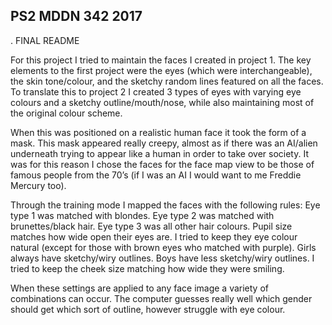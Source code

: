 ## PS2 MDDN 342 2017
.
FINAL README

For this project I tried to maintain the faces I created in project 1. The key elements to the first project were the eyes (which were interchangeable), the skin tone/colour, and the sketchy random lines featured on all the faces. To translate this to project 2 I created 3 types of eyes with varying eye colours and a sketchy outline/mouth/nose, while also maintaining most of the original colour scheme.  

When this was positioned on a realistic human face it took the form of a mask. This mask appeared really creepy, almost as if there was an AI/alien underneath trying to appear like a human in order to take over society. It was for this reason I chose the faces for the face map view to be those of famous people from the 70’s (if I was an AI I would want to me Freddie Mercury too). 

Through the training mode I mapped the faces with the following rules:
	Eye type 1 was matched with blondes.
	Eye type 2 was matched with brunettes/black hair.
	Eye type 3 was all other hair colours.
	Pupil size matches how wide open their eyes are.
I tried to keep they eye colour natural (except for those with brown eyes who matched with purple).
	Girls always have sketchy/wiry outlines.
	Boys have less sketchy/wiry outlines.
	I tried to keep the cheek size matching how wide they were smiling.

When these settings are applied to any face image a variety of combinations can occur. The computer guesses really well which gender should get which sort of outline, however struggle with eye colour.
